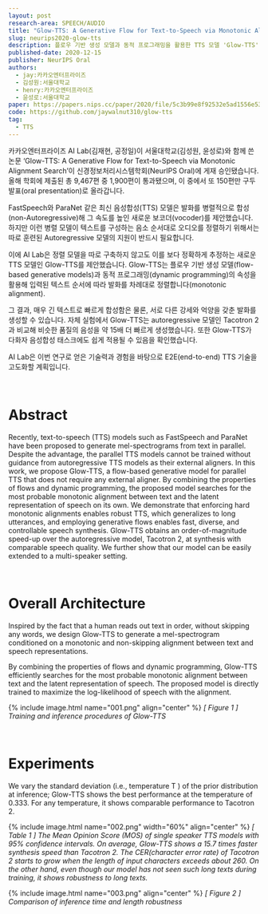 ```yaml
---
layout: post
research-area: SPEECH/AUDIO
title: "Glow-TTS: A Generative Flow for Text-to-Speech via Monotonic Alignment Search"
slug: neurips2020-glow-tts
description: 플로우 기반 생성 모델과 동적 프로그래밍을 활용한 TTS 모델 'Glow-TTS' 제안
published-date: 2020-12-15
publisher: NeurIPS Oral
authors:
  - jay:카카오엔터프라이즈
  - 김성원:서울대학교
  - henry:카카오엔터프라이즈
  - 윤성로:서울대학교
paper: https://papers.nips.cc/paper/2020/file/5c3b99e8f92532e5ad1556e53ceea00c-Paper.pdf
code: https://github.com/jaywalnut310/glow-tts
tag:
  - TTS
---
```


카카오엔터프라이즈 AI Lab(김재현, 공정일)이 서울대학교(김성원, 윤성로)와 함께 쓴 논문 ‘Glow-TTS: A Generative Flow for Text-to-Speech via Monotonic Alignment Search’이 신경정보처리시스템학회(NeurIPS Oral)에 게재 승인됐습니다. 올해 학회에 제출된 총 9,467편 중 1,900편이 통과됐으며, 이 중에서 또 150편만 구두 발표(oral presentation)로 올라갑니다.

FastSpeech와 ParaNet 같은 최신 음성합성(TTS) 모델은 발화를 병렬적으로 합성(non-Autoregressive)해 그 속도를 높인  새로운 보코더(vocoder)를 제안했습니다. 하지만 이런 병렬 모델이 텍스트를 구성하는 음소 순서대로 오디오를 정렬하기 위해서는 따로 훈련된 Autoregressive 모델의 지원이 반드시 필요합니다.

이에 AI Lab은 정렬 모델을 따로 구축하지 않고도 이를 보다 정확하게 추정하는 새로운 TTS 모델인 Glow-TTS를 제안했습니다. Glow-TTS는 플로우 기반 생성 모델(flow-based generative models)과 동적 프로그래밍(dynamic programming)의 속성을 활용해 입력된 텍스트 순서에 따라 발화를 차례대로 정렬합니다(monotonic alignment).

그 결과, 매우 긴 텍스트로 빠르게 합성함은 물론, 서로 다른 강세와 억양을 갖춘 발화를 생성할 수 있습니다. 자체 실험에서 Glow-TTS는 autoregressive 모델인 Tacotron 2과 비교해 비슷한 품질의 음성을 약 15배 더 빠르게 생성했습니다. 또한 Glow-TTS가 다화자 음성합성 태스크에도 쉽게 적용될 수 있음을 확인했습니다.

AI Lab은 이번 연구로 얻은 기술력과 경험을 바탕으로 E2E(end-to-end) TTS 기술을 고도화할 계획입니다.

<br/>

# Abstract

Recently, text-to-speech (TTS) models such as FastSpeech and ParaNet have been proposed to generate mel-spectrograms from text in parallel. Despite the advantage, the parallel TTS models cannot be trained without guidance from autoregressive TTS models as their external aligners. In this work, we propose Glow-TTS, a flow-based generative model for parallel TTS that does not require any external aligner. By combining the properties of flows and dynamic programming, the proposed model searches for the most probable monotonic alignment between text and the latent representation of speech on its own. We demonstrate that enforcing hard monotonic alignments enables robust TTS, which generalizes to long utterances, and employing generative flows enables fast, diverse, and controllable speech synthesis. Glow-TTS obtains an order-of-magnitude speed-up over the autoregressive model, Tacotron 2, at synthesis with comparable speech quality. We further show that our model can be easily extended to a multi-speaker setting.

<br/>

# Overall Architecture

Inspired by the fact that a human reads out text in order, without skipping any words, we design Glow-TTS to generate a mel-spectrogram conditioned on a monotonic and non-skipping alignment between text and speech representations.

By combining the properties of flows and dynamic programming, Glow-TTS efficiently searches for the most probable monotonic alignment between text and the latent representation of speech. The proposed model is directly trained to maximize the log-likelihood of speech with the alignment.

{% include image.html name="001.png" align="center" %}
<em class="center">[ Figure 1 ] Training and inference procedures of Glow-TTS</em>

<br/>

# Experiments

We vary the standard deviation (i.e., temperature T ) of the prior distribution at inference; Glow-TTS shows the best performance at the temperature of 0.333. For any temperature, it shows comparable performance to Tacotron 2.

{% include image.html name="002.png" width="60%" align="center" %}
<em>[ Table 1 ] The Mean Opinion Score (MOS) of single speaker TTS models with 95% confidence intervals.
On average, Glow-TTS shows a 15.7 times faster synthesis speed than Tacotron 2. The CER(character error rate) of Tacotron 2 starts to grow when the length of input characters exceeds about 260. On the other hand, even though our model has not seen such long texts during training, it shows robustness to long texts.</em>

{% include image.html name="003.png" align="center" %}
<em class="center">[ Figure 2 ] Comparison of inference time and length robustness</em>
